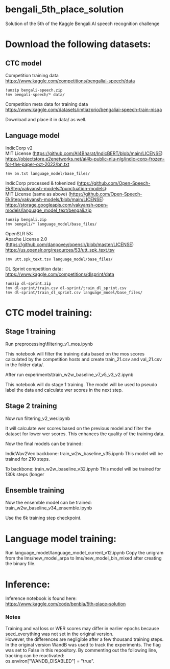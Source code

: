 # bengali_5th_place_solution
Solution of the 5th of the Kaggle Bengali.AI speech recognition challenge

# Download the following datasets:

## CTC model
Competition training data<br>
https://www.kaggle.com/competitions/bengaliai-speech/data

```!unzip bengali-speech.zip```<br>
```!mv bengali-speech/* data/```

Competition meta data for training data<br>
https://www.kaggle.com/datasets/imtiazprio/bengaliai-speech-train-nisqa

Download and place it in data/ as well.

## Language model
IndicCorp v2<br>
MIT License (https://github.com/AI4Bharat/IndicBERT/blob/main/LICENSE)<br>
https://objectstore.e2enetworks.net/ai4b-public-nlu-nlg/indic-corp-frozen-for-the-paper-oct-2022/bn.txt

```!mv bn.txt language_model/base_files/```

IndicCorp processed & tokenized (https://github.com/Open-Speech-EkStep/vakyansh-models#punctuation-models):<br>
MIT License (same as above) (https://github.com/Open-Speech-EkStep/vakyansh-models/blob/main/LICENSE)<br>
https://storage.googleapis.com/vakyansh-open-models/language_model_text/bengali.zip

```!unzip bengali.zip```<br>
```!mv bengali/* language_model/base_files/```

OpenSLR 53:<br>
Apache License 2.0 (https://github.com/danpovey/openslr/blob/master/LICENSE)<br>
https://us.openslr.org/resources/53/utt_spk_text.tsv

```!mv utt.spk_text.tsv language_model/base_files/```

DL Sprint competition data:<br>
https://www.kaggle.com/competitions/dlsprint/data

```!unzip dl-sprint.zip```<br>
```!mv dl-sprint/train.csv dl-sprint/train_dl_sprint.csv```<br>
```!mv dl-sprint/train_dl_sprint.csv language_model/base_files/```

# CTC model training:

## Stage 1 training

Run preprocessing\filtering_v1_mos.ipynb

This notebook will filter the training data based on the mos scores calculated by the competition hosts and create train_21.csv and val_21.csv in the folder data/.

After run experiments\train_w2w_baseline_v7_v5_v3_v2.ipynb

This notebook will do stage 1 training. The model will be used to pseudo label the data and calculate wer scores in the next step.

## Stage 2 training

Now run filtering_v2_wer.ipynb

It will calculate wer scores based on the previous model and filter the dataset for lower wer scores. This enhances the quality of the training data.

Now the final models can be trained:

IndicWav2Vec backbone:
train_w2w_baseline_v35.ipynb
This model will be trained for 210 steps.

1b backbone:
train_w2w_baseline_v32.ipynb
This model will be trained for 130k steps (longer

## Ensemble training

Now the ensemble model can be trained:
train_w2w_baseline_v34_ensemble.ipynb

Use the 6k training step checkpoint.

# Language model training:
Run language_model/language_model_current_v12.ipynb
Copy the unigram from the lms/new_model_arpa to lms/new_model_bin_mixed after creating the binary file.

# Inference:
Inference notebook is found here:
https://www.kaggle.com/code/benbla/5th-place-solution

### Notes
Training and val loss or WER scores may differ in earlier epochs because seed_everything was not set in the original version. <br>
However, the differences are negligible after a few thousand training steps.<br>
In the original version WandB was used to track the experiments. The flag was set to False in this repository. By commenting out the following line, tracking can be reactivated:<br>
os.environ["WANDB_DISABLED"] = "true".
